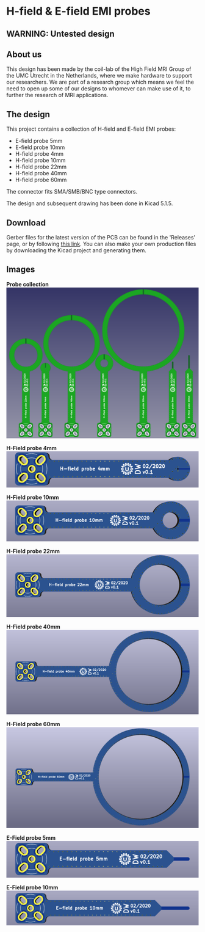 # H-field & E-field EMI probes

## WARNING: Untested design

## About us
This design has been made by the coil-lab of the High Field MRI Group of the UMC Utrecht in the Netherlands, where we make hardware to support our researchers. We are part of a research group which means we feel the need to open up some of our designs to whomever can make use of it, to further the research of MRI applications.


## The design
This project contains a collection of H-field and E-field EMI probes:
- E-field probe 5mm
- E-field probe 10mm
- H-field probe 4mm
- H-field probe 10mm
- H-field probe 22mm
- H-field probe 40mm
- H-field probe 60mm

The connector fits SMA/SMB/BNC type connectors.

The design and subsequent drawing has been done in Kicad 5.1.5.


## Download
Gerber files for the latest version of the PCB can be found in the 'Releases' page, or by following [this link](https://github.com/umcu7tcoillab/EMI-probes/releases/latest). 
You can also make your own production files by downloading the Kicad project and generating them.


## Images
**Probe collection**
<img src="Images/Collection.png?raw=true"/>

**H-Field probe 4mm**
<img src="Images/H-field probe 4mm.png?raw=true"/>

**H-Field probe 10mm**
<img src="Images/H-field probe 10mm.png?raw=true"/>

**H-Field probe 22mm**
<img src="Images/H-field probe 22mm.png?raw=true"/>

**H-Field probe 40mm**
<img src="Images/H-field probe 40mm.png?raw=true"/>

**H-Field probe 60mm**
<img src="Images/H-field probe 60mm.png?raw=true"/>


**E-Field probe 5mm**
<img src="Images/E-field probe 5mm.png?raw=true"/>

**E-Field probe 10mm**
<img src="Images/E-field probe 10mm.png?raw=true"/>


